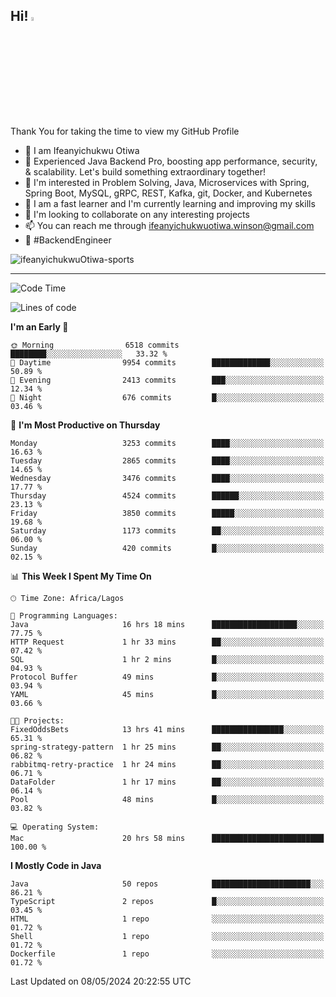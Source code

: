 <!-- BLOG-POST-LIST:START --><!-- BLOG-POST-LIST:END -->

## Hi! <img src="https://media.giphy.com/media/hvRJCLFzcasrR4ia7z/giphy.gif" width="4%"> 

Thank You for taking the time to view my GitHub Profile

- 👋 I am Ifeanyichukwu Otiwa
- 🚀 Experienced Java Backend Pro, boosting app performance, security, & scalability. Let's build something extraordinary together!
- 👀 I'm interested in Problem Solving, Java, Microservices with Spring, Spring Boot, MySQL, gRPC, REST, Kafka, git, Docker, and Kubernetes
- 🌱 I am a fast learner and I'm currently learning and improving my skills
- 💞️ I'm looking to collaborate on any interesting projects
- 📫 You can reach me through ifeanyichukwuotiwa.winson@gmail.com
- 🚀 #BackendEngineer

<p align="left" marginTop="10px"> <img src="https://komarev.com/ghpvc/?username=ifeanyichukwuOtiwa-sports&label=Profile%20views&color=0e75b6&style=for-the-badge" alt="ifeanyichukwuOtiwa-sports" /> </p>

***

<!--START_SECTION:waka-->
![Code Time](http://img.shields.io/badge/Code%20Time-2%2C486%20hrs%2017%20mins-blue)

![Lines of code](https://img.shields.io/badge/From%20Hello%20World%20I%27ve%20Written-5.2%20million%20lines%20of%20code-blue)

**I'm an Early 🐤** 

```text
🌞 Morning                6518 commits        ████████░░░░░░░░░░░░░░░░░   33.32 % 
🌆 Daytime                9954 commits        █████████████░░░░░░░░░░░░   50.89 % 
🌃 Evening                2413 commits        ███░░░░░░░░░░░░░░░░░░░░░░   12.34 % 
🌙 Night                  676 commits         █░░░░░░░░░░░░░░░░░░░░░░░░   03.46 % 
```
📅 **I'm Most Productive on Thursday** 

```text
Monday                   3253 commits        ████░░░░░░░░░░░░░░░░░░░░░   16.63 % 
Tuesday                  2865 commits        ████░░░░░░░░░░░░░░░░░░░░░   14.65 % 
Wednesday                3476 commits        ████░░░░░░░░░░░░░░░░░░░░░   17.77 % 
Thursday                 4524 commits        ██████░░░░░░░░░░░░░░░░░░░   23.13 % 
Friday                   3850 commits        █████░░░░░░░░░░░░░░░░░░░░   19.68 % 
Saturday                 1173 commits        ██░░░░░░░░░░░░░░░░░░░░░░░   06.00 % 
Sunday                   420 commits         █░░░░░░░░░░░░░░░░░░░░░░░░   02.15 % 
```


📊 **This Week I Spent My Time On** 

```text
🕑︎ Time Zone: Africa/Lagos

💬 Programming Languages: 
Java                     16 hrs 18 mins      ███████████████████░░░░░░   77.75 % 
HTTP Request             1 hr 33 mins        ██░░░░░░░░░░░░░░░░░░░░░░░   07.42 % 
SQL                      1 hr 2 mins         █░░░░░░░░░░░░░░░░░░░░░░░░   04.93 % 
Protocol Buffer          49 mins             █░░░░░░░░░░░░░░░░░░░░░░░░   03.94 % 
YAML                     45 mins             █░░░░░░░░░░░░░░░░░░░░░░░░   03.66 % 

🐱‍💻 Projects: 
FixedOddsBets            13 hrs 41 mins      ████████████████░░░░░░░░░   65.31 % 
spring-strategy-pattern  1 hr 25 mins        ██░░░░░░░░░░░░░░░░░░░░░░░   06.82 % 
rabbitmq-retry-practice  1 hr 24 mins        ██░░░░░░░░░░░░░░░░░░░░░░░   06.71 % 
DataFolder               1 hr 17 mins        ██░░░░░░░░░░░░░░░░░░░░░░░   06.14 % 
Pool                     48 mins             █░░░░░░░░░░░░░░░░░░░░░░░░   03.82 % 

💻 Operating System: 
Mac                      20 hrs 58 mins      █████████████████████████   100.00 % 
```

**I Mostly Code in Java** 

```text
Java                     50 repos            ██████████████████████░░░   86.21 % 
TypeScript               2 repos             █░░░░░░░░░░░░░░░░░░░░░░░░   03.45 % 
HTML                     1 repo              ░░░░░░░░░░░░░░░░░░░░░░░░░   01.72 % 
Shell                    1 repo              ░░░░░░░░░░░░░░░░░░░░░░░░░   01.72 % 
Dockerfile               1 repo              ░░░░░░░░░░░░░░░░░░░░░░░░░   01.72 % 
```




 Last Updated on 08/05/2024 20:22:55 UTC
<!--END_SECTION:waka-->

<!--
<p align="center">
![trophy](https://github-profile-trophy.vercel.app/?username=ifeanyichukwuOtiwa-sports&theme=onedark) (https://github.com/ryo-ma/github-profile-trophy)
</p>
-->

<!---
ifeanyi-otiwa/ifeanyi-otiwa is a ✨ special ✨ repository because its `README.md` (this file) appears on your GitHub profile.
You can click the Preview link to take a look at your changes.
--->
